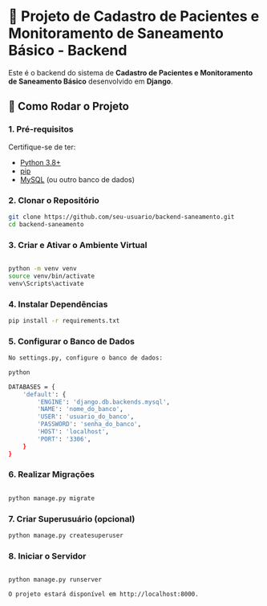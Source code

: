 # 🏥 Projeto de Cadastro de Pacientes e Monitoramento de Saneamento Básico - Backend

Este é o backend do sistema de **Cadastro de Pacientes e Monitoramento de Saneamento Básico** desenvolvido em **Django**.

## 🚀 Como Rodar o Projeto

### 1. Pré-requisitos

Certifique-se de ter:

- [Python 3.8+](https://www.python.org/)
- [pip](https://pip.pypa.io/en/stable/)
- [MySQL](https://www.mysql.com/) (ou outro banco de dados)

### 2. Clonar o Repositório

```bash
git clone https://github.com/seu-usuario/backend-saneamento.git
cd backend-saneamento
```

### 3. Criar e Ativar o Ambiente Virtual

```bash

python -m venv venv
source venv/bin/activate 
venv\Scripts\activate 
```

### 4. Instalar Dependências
```bash
pip install -r requirements.txt
```
### 5. Configurar o Banco de Dados

```bash
No settings.py, configure o banco de dados:

python

DATABASES = {
    'default': {
        'ENGINE': 'django.db.backends.mysql',
        'NAME': 'nome_do_banco',
        'USER': 'usuario_do_banco',
        'PASSWORD': 'senha_do_banco',
        'HOST': 'localhost',
        'PORT': '3306',
    }
}
```

### 6. Realizar Migrações

```bash

python manage.py migrate
```

### 7. Criar Superusuário (opcional)

```bash
python manage.py createsuperuser
```

### 8. Iniciar o Servidor

```bash

python manage.py runserver

O projeto estará disponível em http://localhost:8000.
```
